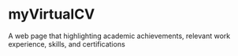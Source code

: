 # myVirtualCV
A web page that highlighting academic achievements, relevant work experience, skills, and certifications
